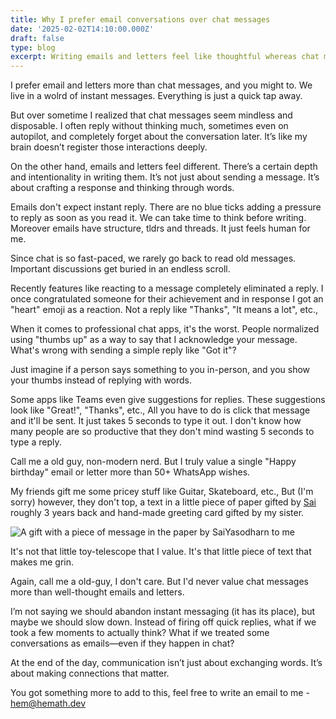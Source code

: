 ```yaml
---
title: Why I prefer email conversations over chat messages
date: '2025-02-02T14:10:00.000Z'
draft: false
type: blog
excerpt: Writing emails and letters feel like thoughtful whereas chat messages feel like mindless replies
---
```


I prefer email and letters more than chat messages, and you might to. We live in a wolrd of instant messages. Everything is just a quick tap away.

But over sometime I realized that chat messages seem mindless and disposable. I often reply without thinking much, sometimes even on autopilot, and completely forget about the conversation later. It’s like my brain doesn’t register those interactions deeply.

On the other hand, emails and letters feel different. There’s a certain depth and intentionality in writing them. It’s not just about sending a message. It’s about crafting a response and thinking through words.

Emails don't expect instant reply. There are no blue ticks adding a pressure to reply as soon as you read it. We can take time to think before writing. Moreover emails have structure, tldrs and threads. It just feels human for me.

Since chat is so fast-paced, we rarely go back to read old messages. Important discussions get buried in an endless scroll.

Recently features like reacting to a message completely eliminated a reply. I once congratulated someone for their achievement and in response I got an "heart" emoji as a reaction. Not a reply like "Thanks", "It means a lot", etc.,

When it comes to professional chat apps, it's the worst. People normalized using "thumbs up" as a way to say that I acknowledge your message. What's wrong with sending a simple reply like "Got it"?

Just imagine if a person says something to you in-person, and you show your thumbs instead of replying with words.

Some apps like Teams even give suggestions for replies. These suggestions look like "Great!", "Thanks", etc., All you have to do is click that message and it'll be sent. It just takes 5 seconds to type it out. I don't know how many people are so productive that they don't mind wasting 5 seconds to type a reply.

Call me a old guy, non-modern nerd. But I truly value a single "Happy birthday" email or letter more than 50+ WhatsApp wishes.

My friends gift me some pricey stuff like Guitar, Skateboard, etc., But (I'm sorry) however, they don't top, a text in a little piece of paper gifted by [Sai](https://saiy2k.in) roughly 3 years back and hand-made greeting card gifted by my sister.

![A gift with a piece of message in the paper by SaiYasodharn to me](https://firebasestorage.googleapis.com/v0/b/djhemath-site.firebasestorage.app/o/blogs%2Fsai-gift.jpeg?alt=media&token=e08bce49-5b48-43cc-9bce-4f6164b557e4)

It's not that little toy-telescope that I value. It's that little piece of text that makes me grin.

Again, call me a old-guy, I don't care. But I'd never value chat messages more than well-thought emails and letters.


I’m not saying we should abandon instant messaging (it has its place), but maybe we should slow down. Instead of firing off quick replies, what if we took a few moments to actually think? What if we treated some conversations as emails—even if they happen in chat?

At the end of the day, communication isn’t just about exchanging words. It’s about making connections that matter.


You got something more to add to this, feel free to write an email to me - [hem@hemath.dev](hem@hemath.dev)